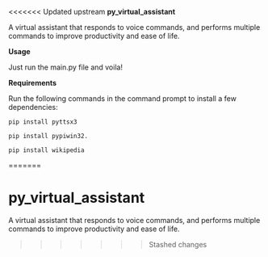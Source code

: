 <<<<<<< Updated upstream
**py_virtual_assistant**

A virtual assistant that responds to voice commands, and performs multiple commands to improve productivity and ease of life.

**Usage**

Just run the main.py file and voila!

**Requirements**

Run the following commands in the command prompt to install a few dependencies:

```
pip install pyttsx3

pip install pypiwin32.

pip install wikipedia
```
=======
# py_virtual_assistant
 A virtual assistant that responds to voice commands, and performs multiple commands to improve productivity and ease of life.
>>>>>>> Stashed changes
